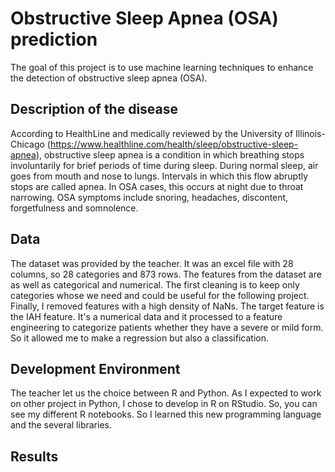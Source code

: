 # Obstructive Sleep Apnea (OSA) prediction

The goal of this project is to use machine learning techniques to enhance the detection of obstructive sleep apnea (OSA).

## Description of the disease

According to HealthLine and medically reviewed by the University of Illinois-Chicago (https://www.healthline.com/health/sleep/obstructive-sleep-apnea), obstructive sleep apnea is a condition in which breathing stops involuntarily for brief periods of time during sleep. During normal sleep, air goes from mouth and nose to lungs. Intervals in which this flow abruptly stops are called apnea. In OSA cases, this occurs at night due to throat narrowing. OSA symptoms include snoring, headaches, discontent, forgetfulness and somnolence.

## Data

The dataset was provided by the teacher. It was an excel file with 28 columns, so 28 categories and 873 rows. The features from the dataset are as well as categorical and numerical. The first cleaning is to keep only categories whose we need and could be useful for the following project. Finally, I removed features with a high density of NaNs. The target feature is the IAH feature. It's a numerical data and it processed to a feature engineering to categorize patients whether they have a severe or mild form. So it allowed me to make a regression but also a classification. 

## Development Environment

The teacher let us the choice between R and Python. As I expected to work on other project in Python, I chose to develop in R on RStudio. So, you can see my different R notebooks. So I learned this new programming language and the several libraries. 

## Results
